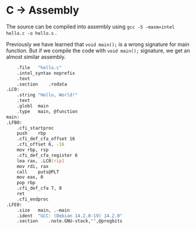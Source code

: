 # C -> Assembly

The source can be compiled into assembly using `gcc -S -masm=intel hello.c -o hello.s` .

Previously we have learned that `void main();` is a wrong signature for main function. But if we compile the code with `void main();` signature, we get an almost similar assembly.

```bash
	.file	"hello.c"
	.intel_syntax noprefix
	.text
	.section	.rodata
.LC0:
	.string	"Hello, World!"
	.text
	.globl	main
	.type	main, @function
main:
.LFB0:
	.cfi_startproc
	push	rbp
	.cfi_def_cfa_offset 16
	.cfi_offset 6, -16
	mov	rbp, rsp
	.cfi_def_cfa_register 6
	lea	rax, .LC0[rip]
	mov	rdi, rax
	call	puts@PLT
	mov	eax, 0
	pop	rbp
	.cfi_def_cfa 7, 8
	ret
	.cfi_endproc
.LFE0:
	.size	main, .-main
	.ident	"GCC: (Debian 14.2.0-19) 14.2.0"
	.section	.note.GNU-stack,"",@progbits

```











